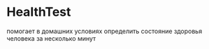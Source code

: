 # HealthTest
помогает в домашних условиях определить состояние здоровья человека за несколько минут
